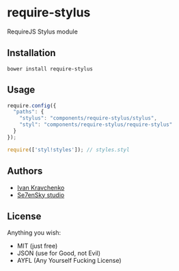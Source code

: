 require-stylus
==============

RequireJS Stylus module

Installation
------------
```bower install require-stylus```

Usage
-----
```javascript
require.config({
  "paths": {
    "stylus": "components/require-stylus/stylus",
    "styl": "components/require-stylus/require-stylus"
  }
});

require(['styl!styles']); // styles.styl
```

Authors
-------
* [Ivan Kravchenko](http://github.com/krava)
* [Se7enSky studio](http://www.se7ensky.com/)

License
-------
Anything you wish:
* MIT (just free)
* JSON (use for Good, not Evil)
* AYFL (Any Yourself Fucking License)
